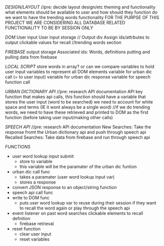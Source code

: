 
*DESIGN/LAYOUT*
    //pre: decide layout design/etc
    theming and functionality
    what elements should be available to user and how should they function
    do we want to have the trending words functionality
    FOR THE PURPSE OF THIS PROJECT WE ARE CONSIDERING ALL DATABASE RELATED FUNCTIONALITY TO BE BY SESSION ONLY

*DOM*
    User input
    User input storage
    //
    Output div
    Assign ids/attrbutes to output
    clickable values for recall
    //trending words section

*FIREBASE*
    output storage
    Associated ids: Words, definitions
    putting and pulling data from firebase

*LOCAL SCRIPT*
    store words in array? or can we compare 
    variables to hold user input
    variables to represent all DOM elements
    variable for urban dic call (= to user input)
    variable for urban dic response
    variable for speech function call 

*URBAN DICTIONARY API*
    //pre: research API documentation
    API key
    function that makes api calls, this function should have a variable that stores the user input (word to be searched)
    we need to account for white space and terms (IE it wont always be a single word)
    //if we do trending words, we need to have these retrieved and printed to DOM as the first function (before taking user input/making other calls)

*SPEECH API*
    //pre: research API documentation
    New Searches: Take the response fromt the Urban dictionary api and push through speech api
    Recalled Searches: Take data from firebase and run through speech api


*FUNCTIONS*
- user word lookup input submit 
    + store to variable
    + this variable will be the paramater of the urban dic funtion
- urban dic call func
    + takes a paramater (user word lookup input var)
    + stores a response 
- convert JSON response to an object/string function
- speech api call func
- write to DOM func
    + puts user word lookup var to reuse during their session if they want to recall the word again or play through the speech api
- event listener on past word searches clickable elements to recall defnition
    + firebase retrieval
- reset function
    + clear user input
    + reset variables

